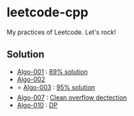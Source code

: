 # leetcode-cpp
My practices of Leetcode. Let's rock!

## Solution

- [Algo-001](https://leetcode.com/problems/two-sum/) : [89% solution](https://discuss.leetcode.com/topic/54013/cpp-solution-beats-98-2)
- [Algo-002](https://leetcode.com/problems/add-two-numbers/)
- :star: [Algo-003](https://leetcode.com/problems/longest-substring-without-repeating-characters/) : [95% solution](https://discuss.leetcode.com/topic/53272/4ms-c-solution-beats-95-code-use-array-int-h-128)
- [Algo-007](https://leetcode.com/problems/reverse-integer/) : [Clean overflow dectection](https://discuss.leetcode.com/topic/6104/my-accepted-15-lines-of-code-for-java)
- [Algo-010](https://leetcode.com/problems/regular-expression-matching/) : [DP](https://discuss.leetcode.com/topic/6183/my-concise-recursive-and-dp-solutions-with-full-explanation-in-c)

